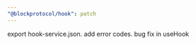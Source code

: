 ```yaml
---
"@blockprotocol/hook": patch
---
```


export hook-service.json. add error codes. bug fix in useHook
